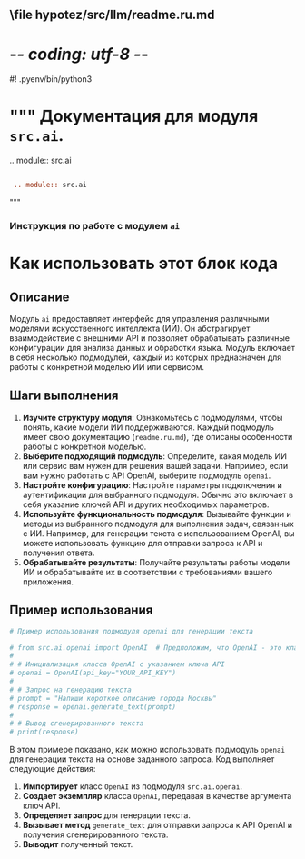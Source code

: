 ## \file hypotez/src/llm/readme.ru.md
# -*- coding: utf-8 -*-
#! .pyenv/bin/python3

"""
Документация для модуля `src.ai`.
==================================

 .. module:: src.ai
```rst

 .. module:: src.ai
```
"""

### **Инструкция по работе с модулем `ai`**

Как использовать этот блок кода
=========================================================================================

Описание
-------------------------
Модуль `ai` предоставляет интерфейс для управления различными моделями искусственного интеллекта (ИИ). Он абстрагирует взаимодействие с внешними API и позволяет обрабатывать различные конфигурации для анализа данных и обработки языка. Модуль включает в себя несколько подмодулей, каждый из которых предназначен для работы с конкретной моделью ИИ или сервисом.

Шаги выполнения
-------------------------
1. **Изучите структуру модуля**: Ознакомьтесь с подмодулями, чтобы понять, какие модели ИИ поддерживаются. Каждый подмодуль имеет свою документацию (`readme.ru.md`), где описаны особенности работы с конкретной моделью.
2. **Выберите подходящий подмодуль**: Определите, какая модель ИИ или сервис вам нужен для решения вашей задачи. Например, если вам нужно работать с API OpenAI, выберите подмодуль `openai`.
3. **Настройте конфигурацию**: Настройте параметры подключения и аутентификации для выбранного подмодуля. Обычно это включает в себя указание ключей API и других необходимых параметров.
4. **Используйте функциональность подмодуля**: Вызывайте функции и методы из выбранного подмодуля для выполнения задач, связанных с ИИ. Например, для генерации текста с использованием OpenAI, вы можете использовать функцию для отправки запроса к API и получения ответа.
5. **Обрабатывайте результаты**: Получайте результаты работы модели ИИ и обрабатывайте их в соответствии с требованиями вашего приложения.

Пример использования
-------------------------

```python
# Пример использования подмодуля openai для генерации текста

# from src.ai.openai import OpenAI  # Предположим, что OpenAI - это класс для работы с API OpenAI
#
# # Инициализация класса OpenAI с указанием ключа API
# openai = OpenAI(api_key="YOUR_API_KEY")
#
# # Запрос на генерацию текста
# prompt = "Напиши короткое описание города Москвы"
# response = openai.generate_text(prompt)
#
# # Вывод сгенерированного текста
# print(response)
```
В этом примере показано, как можно использовать подмодуль `openai` для генерации текста на основе заданного запроса. Код выполняет следующие действия:

1. **Импортирует** класс `OpenAI` из подмодуля `src.ai.openai`.
2. **Создает экземпляр** класса `OpenAI`, передавая в качестве аргумента ключ API.
3. **Определяет запрос** для генерации текста.
4. **Вызывает метод** `generate_text` для отправки запроса к API OpenAI и получения сгенерированного текста.
5. **Выводит** полученный текст.